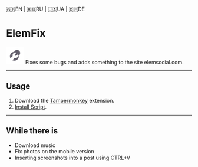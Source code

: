 🇬🇧EN | 🇷🇺RU | 🇺🇦UA | 🇩🇪DE
# ElemFix
![icon](https://raw.githubusercontent.com/Erinator-Lab/elemfix/refs/heads/main/icon.png)
Fixes some bugs and adds something to the site elemsocial.com.
- - -
## Usage
1) Download the [Tampermonkey](https://tampermonkey.net/) extension.
2) [Install Script](https://raw.githubusercontent.com/Erinator-Lab/elemfix/refs/heads/main/ElemFix.user.js ).
---
## While there is
* Download music
* Fix photos on the mobile version
* Inserting screenshots into a post using CTRL+V
